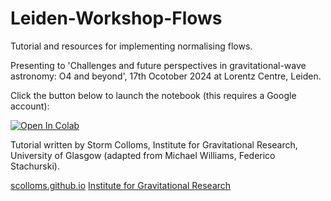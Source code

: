 # Leiden-Workshop-Flows

Tutorial and resources for implementing normalising flows.

Presenting to 'Challenges and future perspectives in gravitational-wave astronomy: O4 and beyond', 17th Ocotober 2024 at Lorentz Centre, Leiden.

Click the button below to launch the notebook (this requires a Google account):

<a href="https://colab.research.google.com/github/scolloms/Leiden-Workshop-Flows/blob/main/Flows_tutorial.ipynb" target="_parent"><img src="https://colab.research.google.com/assets/colab-badge.svg" alt="Open In Colab"/></a>

Tutorial written by Storm Colloms, Institute for Gravitational Research, University of Glasgow (adapted from Michael Williams, Federico Stachurski).

[scolloms.github.io](https://scolloms.github.io)
[Institute for Gravitational Research](https://www.gla.ac.uk/schools/physics/research/groups/igr/)
